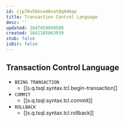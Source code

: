 ```yaml
---
id: cjp70v56kna46nat8q046qe
title: Transaction Control Language
desc: ''
updated: 1647459949588
created: 1641105063939
stub: false
isDir: false
---
```



## Transaction Control Language

- `BEING TRANSACTION`
  - [[s.q.tsql.syntax.tcl.begin-transaction]]
- `COMMIT`
  - [[s.q.tsql.syntax.tcl.commit]]
- `ROLLBACK`
  - [[s.q.tsql.syntax.tcl.rollback]]
